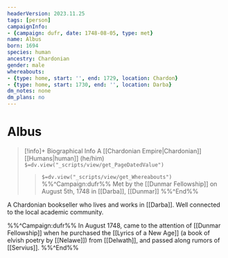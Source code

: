 ```yaml
---
headerVersion: 2023.11.25
tags: [person]
campaignInfo:
- {campaign: dufr, date: 1748-08-05, type: met}
name: Albus
born: 1694
species: human
ancestry: Chardonian
gender: male
whereabouts:
- {type: home, start: '', end: 1729, location: Chardon}
- {type: home, start: 1730, end: '', location: Darba}
dm_notes: none
dm_plans: no
---
```

# Albus
>[!info]+ Biographical Info
> A [[Chardonian Empire|Chardonian]] [[Humans|human]] (he/him)
> `$=dv.view("_scripts/view/get_PageDatedValue")`
>> `$=dv.view("_scripts/view/get_Whereabouts")`
>> %%^Campaign:dufr%% Met by the [[Dunmar Fellowship]] on August 5th, 1748 in [[Darba]], [[Dunmar]] %%^End%%

A Chardonian bookseller who lives and works in [[Darba]]. Well connected to the local academic community. 

%%^Campaign:dufr%% 
In August 1748, came to the attention of [[Dunmar Fellowship]] when he purchased the [[Lyrics of a New Age]] (a book of elvish poetry by [[Nelawe]]) from [[Delwath]], and passed along rumors of [[Servius]]. 
%%^End%%

